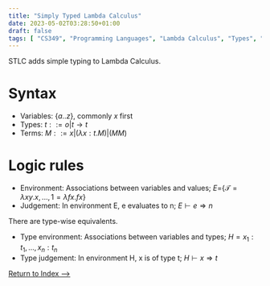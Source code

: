 ```yaml
---
title: "Simply Typed Lambda Calculus"
date: 2023-05-02T03:28:50+01:00
draft: false
tags: [ "CS349", "Programming Languages", "Lambda Calculus", "Types", "Notes" ]
---
```

STLC adds simple typing to Lambda Calculus.

# Syntax
- Variables: {$a..z$}, commonly $x$ first
- Types: $t ::= o | t \rightarrow t$
- Terms: $M ::= x | (\lambda x: t.M) | (M M)$

# Logic rules
- Environment: Associations between variables and values; $E=${$\mathcal{T} = \lambda x y. x, ..., 1 = \lambda f x. f x$}
- Judgement: In environment E, e evaluates to n; $E \vdash e \Rightarrow n$

There are type-wise equivalents.
- Type environment: Associations between variables and types; $H=x_1 : t_1, ..., x_n : t_n$
- Type judgement: In environment H, x is of type t; $H \vdash x \Rightarrow t$

[Return to Index ⟶](/posts/cs349-index/)